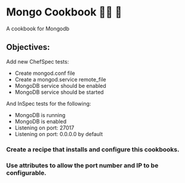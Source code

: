 # Mongo Cookbook :woman_cook: :avocado:

A cookbook for Mongodb

## Objectives:

Add new ChefSpec tests:
- Create mongod.conf file
- Create a mongod.service remote_file
- MongoDB service should be enabled
- MongoDB service should be started

And InSpec tests for the following:
- MongoDB is running
- MongoDB is enabled
- Listening on port: 27017
- Listening on port: 0.0.0.0 by default

### Create a recipe that installs and configure this cookbooks.

### Use attributes to allow the port number and IP to be configurable.
